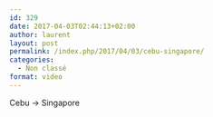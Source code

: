 ```yaml
---
id: 329
date: 2017-04-03T02:44:13+02:00
author: laurent
layout: post
permalink: /index.php/2017/04/03/cebu-singapore/
categories:
  - Non classé
format: video
---
```

Cebu -> Singapore